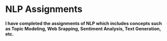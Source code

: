 <h1>
  NLP Assignments 
  </h1>
  
<h4>
  I have completed the assignments of NLP which includes concepts such as Topic Modeling, Web Srapping, Sentiment Analysis, Text Generation, etc.
  </h4> 
